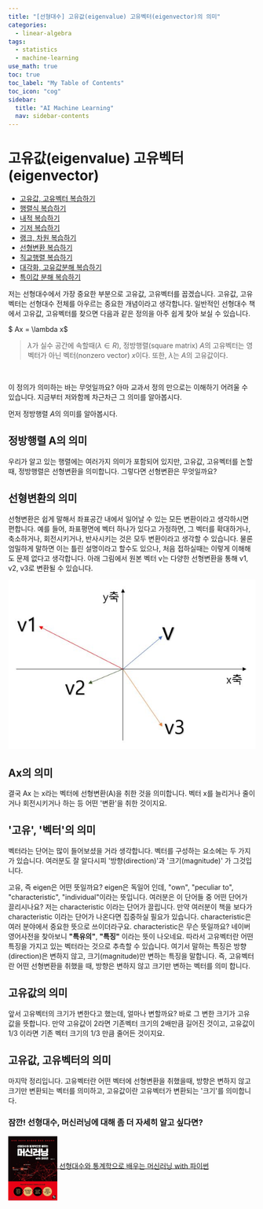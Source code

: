 ```yaml
---
title: "[선형대수] 고유값(eigenvalue) 고유벡터(eigenvector)의 의미" 
categories:
  - linear-algebra
tags:
  - statistics
  - machine-learning
use_math: true
toc: true
toc_label: "My Table of Contents"
toc_icon: "cog"
sidebar:
  title: "AI Machine Learning"
  nav: sidebar-contents
---
```



# 고유값(eigenvalue) 고유벡터(eigenvector)


* [고유값, 고유벡터 복습하기](https://losskatsu.github.io/linear-algebra/eigen/)
* [행렬식 복습하기](https://losskatsu.github.io/linear-algebra/determinant/)
* [내적 복습하기](https://losskatsu.github.io/linear-algebra/innerproduct/)
* [기저 복습하기](https://losskatsu.github.io/linear-algebra/basis/)
* [랭크, 차원 복습하기](https://losskatsu.github.io/linear-algebra/rank-dim/)
* [선형변환 복습하기](https://losskatsu.github.io/linear-algebra/linear-trans/)
* [직교행렬 복습하기](https://losskatsu.github.io/linear-algebra/orthogonal/)
* [대각화, 고유값분해 복습하기](https://losskatsu.github.io/linear-algebra/eigen-decomposition/)
* [특이값 분해 복습하기](https://losskatsu.github.io/linear-algebra/svd/)




저는 선형대수에서 가장 중요한 부분으로 고유값, 고유벡터를 꼽겠습니다. 
고유값, 고유벡터는 선형대수 전체를 아우르는 중요한 개념이라고 생각합니다. 
일반적인 선형대수 책에서 고유값, 고유벡터를 찾으면 다음과 같은 정의을 아주 쉽게 찾아 보실 수 있습니다.  

$ Ax = \lambda  x$ 

> $\lambda$가 실수 공간에 속할때($\lambda \in R$), 정방행렬(square matrix) $A$의 고유벡터는 영벡터가 아닌 벡터(nonzero vector) $x$이다. 
또한, $\lambda$는 $A$의 고유값이다.
<br />

이 정의가 의미하는 바는 무엇일까요? 아마 교과서 정의 만으로는 이해하기 어려울 수 있습니다. 
지금부터 저와함께 차근차근 그 의미를 알아봅시다.
<br />

먼저 정방행렬 $A$의 의미를 알아봅시다.

## 정방행렬 A의 의미
우리가 알고 있는 행렬에는 여러가지 의미가 포함되어 있지만, 
고유값, 고유벡터를 논할 때, 정방행렬은 선형변환을 의미합니다. 
그렇다면 선형변환은 무엇일까요? 

## 선형변환의 의미
선형변환은 쉽게 말해서 좌표공간 내에서 일어날 수 있는 모든 변환이라고 생각하시면 편합니다. 
예를 들어, 좌표평면에 벡터 하나가 있다고 가정하면, 
그 벡터를 확대하거나, 축소하거나, 회전시키거나, 반사시키는 것은 모두 변환이라고 생각할 수 있습니다. 
물론 엄밀하게 말하면 이는 틀린 설명이라고 할수도 있으나, 처음 접하실때는 이렇게 이해해도 문제 없다고 생각합니다. 
아래 그림에서 원본 벡터 v는 다양한 선형변환을 통해 v1, v2, v3로 변환될 수 있습니다. 

![/assets/images/eigen/lineartransformation.JPG](/assets/images/eigen/lineartransformation.JPG)

## Ax의 의미
결국 Ax 는 x라는 벡터에 선형변환(A)을 취한 것을 의미합니다. 
벡터 x를 늘리거나 줄이거나 회전시키거나 하는 등 어떤 '변환'을 취한 것이지요.

## '고유', '벡터'의 의미 
벡터라는 단어는 많이 들어보셨을 거라 생각합니다. 
벡터를 구성하는 요소에는 두 가지가 있습니다. 
여러분도 잘 알다시피 '방향(direction)'과 '크기(magnitude)' 가 그것입니다. 

고유, 즉 eigen은 어떤 뜻일까요? 
eigen은 독일어 인데, "own", "peculiar to", "characteristic", "individual"이라는 뜻입니다.
여러분은 이 단어들 중 어떤 단어가 끌리시나요? 
저는 characteristic 이라는 단어가 끌립니다. 
만약 여러분이 책을 보다가 characteristic 이라는 단어가 나온다면 집중하실 필요가 있습니다. 
characteristic은 여러 분야에서 중요한 뜻으로 쓰이더라구요. 
characteristic은 무슨 뜻일까요? 
네이버 영어사전을 찾아보니 **"특유의"**, **"특징"** 이라는 뜻이 나오네요. 
따라서 고유벡터란 어떤 특징을 가지고 있는 벡터라는 것으로 추측할 수 있습니다. 
여기서 말하는 특징은 방향(direction)은 변하지 않고, 크기(magnitude)만 변하는 특징을 말합니다. 
즉, 고유벡터란 어떤 선형변환을 취했을 때, 방향은 변하지 않고 크기만 변하는 벡터를 의미 합니다. 

## 고유값의 의미
앞서 고유벡터의 크기가 변한다고 했는데, 얼마나 변할까요?
바로 그 변한 크기가 고유값을 뜻합니다.
만약 고유값이 2라면 기존벡터 크기의 2배만큼 길어진 것이고, 
고유값이 1/3 이라면 기존 벡터 크기의 1/3 만큼 줄어든 것이지요. 

## 고유값, 고유벡터의 의미 
마지막 정리입니다. 
고유벡터란 어떤 벡터에 선형변환을 취했을때, 방향은 변하지 않고 크기만 변환되는 벡터를 의미하고, 
고유값이란 고유벡터가 변환되는 '크기'를 의미합니다. 


### 잠깐! 선형대수, 머신러닝에 대해 좀 더 자세히 알고 싶다면?

<a href="http://www.yes24.com/Product/Goods/97032765?OzSrank=1"><img src="/assets/images/mybook/book_cover01.JPG" width="100" align="middle"> [선형대수와 통계학으로 배우는 머신러닝 with 파이썬](http://www.yes24.com/Product/Goods/97032765?OzSrank=1)

<br/>

